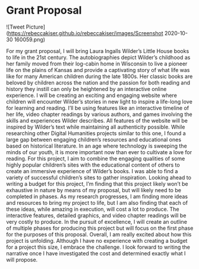 # Grant Proposal

![Tweet Picture](https://rebeccakiser.github.io/rebeccakiser/images/Screenshot 2020-10-30 160059.png)

For my grant proposal, I will bring Laura Ingalls Wilder’s Little House books to life in the 21st century. The autobiographies depict Wilder’s childhood as her family moved from their log-cabin home in Wisconsin to live a pioneer life on the plains of Kansas and provide a captivating story of what life was like for many American children during the late 1800s. Her classic books are beloved by children across the nation and the passion for both reading and history they instill can only be heightened by an interactive online experience. I will be creating an exciting and engaging website where children will encounter Wilder’s stories in new light to inspire a life-long love for learning and reading. 
	I’ll be using features like an interactive timeline of her life, video chapter readings by various authors, and games involving the skills and experiences Wilder describes. All features of the website will be inspired by Wilder’s text while maintaining all authenticity possible. 
	While researching other Digital Humanities projects similar to this one, I found a large gap between engaging children’s resources and educational ones based on historical literature. In an age where technology is sweeping the minds of our youth, it is more important now than ever to cultivate a love for reading. For this project, I aim to combine the engaging qualities of some highly popular children’s sites with the educational content of others to create an immersive experience of Wilder’s books. 
	I was able to find a variety of successful children’s sites to gather inspiration. Looking ahead to writing a budget for this project, I’m finding that this project likely won’t be exhaustive in nature by means of my proposal, but will likely need to be completed in phases. As my research progresses, I am finding more ideas and resources to bring my project to life, but I am also finding that each of these ideas, while amazing in execution, will cost a lot to produce. The interactive features, detailed graphics, and video chapter readings will be very costly to produce. In the pursuit of excellence, I will create an outline of multiple phases for producing this project but will focus on the first phase for the purposes of this proposal. 
	Overall, I am really excited about how this project is unfolding. Although I have no experience with creating a budget for a project this size, I embrace the challenge. I look forward to writing the narrative once I have investigated the cost and determined exactly what I will propose. 
